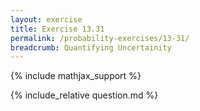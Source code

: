 ```yaml
---
layout: exercise
title: Exercise 13.31
permalink: /probability-exercises/13-31/
breadcrumb: Quantifying Uncertainity
---
```


{% include mathjax_support %}

<div><i class="arrow-up" data-chapter="probability-exercises" data-exercise="ex_31" data-rating="0"></i></div>
{% include_relative question.md %}
